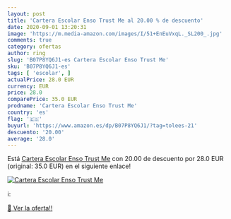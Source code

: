 ```yaml
---
layout: post
title: 'Cartera Escolar Enso Trust Me al 20.00 % de descuento'
date: 2020-09-01 13:20:31
image: 'https://m.media-amazon.com/images/I/51+EnEuVxqL._SL200_.jpg'
comments: true
category: ofertas
author: ring
slug: 'B07P8YQ6J1-es Cartera Escolar Enso Trust Me'
sku: 'B07P8YQ6J1-es'
tags: [ 'escolar', ]
actualPrice: 28.0 EUR
currency: EUR
price: 28.0
comparePrice: 35.0 EUR
prodname: 'Cartera Escolar Enso Trust Me'
country: 'es'
flag: '🇪🇸'
buyurl: 'https://www.amazon.es/dp/B07P8YQ6J1/?tag=tolees-21'
descuento: '20.00'
average: '28.0'
---
```


Está [Cartera Escolar Enso Trust Me](https://www.amazon.es/dp/B07P8YQ6J1/?tag=tolees-21) con 20.00 de descuento por 28.0 EUR (original: 35.0 EUR) en el siguiente enlace!

[![Cartera Escolar Enso Trust Me](https://m.media-amazon.com/images/I/51+EnEuVxqL._SL200_.jpg)](https://www.amazon.es/dp/B07P8YQ6J1/?tag=tolees-21)

ℹ️:


[🛒 Ver la oferta!!](https://www.amazon.es/dp/B07P8YQ6J1/?tag=tolees-21)
